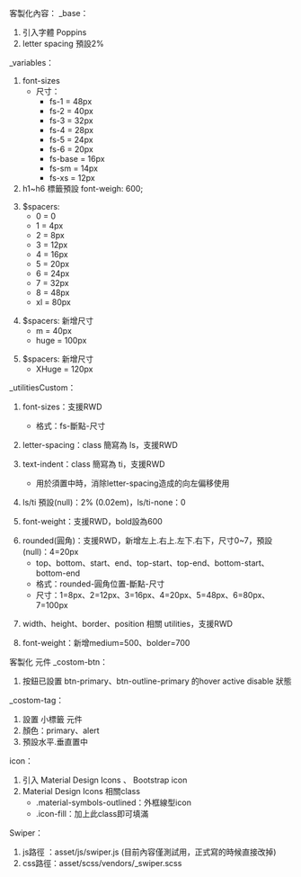 客製化內容：
_base：
1. 引入字體 Poppins
2. letter spacing 預設2%

_variables：
1. font-sizes
    - 尺寸：
        - fs-1      = 48px
        - fs-2      = 40px
        - fs-3      = 32px
        - fs-4      = 28px
        - fs-5      = 24px
        - fs-6      = 20px
        - fs-base   = 16px
        - fs-sm     = 14px
        - fs-xs     = 12px
2. h1~h6 標籤預設 font-weigh: 600;
<!-- 2024-08-28 新增 -->
3. $spacers: 
    - 0  = 0
    - 1  = 4px
    - 2  = 8px
    - 3  = 12px
    - 4  = 16px
    - 5  = 20px
    - 6  = 24px
    - 7  = 32px
    - 8  = 48px
    - xl = 80px
<!-- 2024-08-29 新增 -->
4. $spacers: 新增尺寸
    - m = 40px
    - huge = 100px
<!-- 2024-09-04 新增 -->
5. $spacers: 新增尺寸
    - XHuge = 120px


_utilitiesCustom：
1. font-sizes：支援RWD
    - 格式：fs-斷點-尺寸

2. letter-spacing：class 簡寫為 ls，支援RWD
3. text-indent：class 簡寫為 ti，支援RWD
    - 用於須置中時，消除letter-spacing造成的向左偏移使用
4. ls/ti 預設(null)：2% (0.02em)，ls/ti-none：0
5. font-weight：支援RWD，bold設為600

<!-- 2024-08-28 新增 -->
6. rounded(圓角)：支援RWD，新增左上.右上.左下.右下，尺寸0~7，預設(null)：4=20px
    - top、bottom、start、end、top-start、top-end、bottom-start、bottom-end
    - 格式：rounded-圓角位置-斷點-尺寸
    - 尺寸：1=8px、2=12px、3=16px、4=20px、5=48px、6=80px、7=100px
<!-- 2024-08-29 新增 -->
7. width、height、border、position 相關 utilities，支援RWD
<!-- 2024-09-05 新增 -->
8. font-weight：新增medium=500、bolder=700



客製化 元件
_costom-btn：
1. 按鈕已設置 btn-primary、btn-outline-primary 的hover active disable 狀態

_costom-tag：
1. 設置 小標籤 元件
2. 顏色：primary、alert
3. 預設水平.垂直置中

icon：
1. 引入 Material Design Icons 、 Bootstrap icon
2. Material Design Icons 相關class
    - .material-symbols-outlined：外框線型icon
    - .icon-fill：加上此class即可填滿

<!-- 2024-08-28 新增 -->
Swiper：
1. js路徑 ：asset/js/swiper.js  (目前內容僅測試用，正式寫的時候直接改掉)
2. css路徑：asset/scss/vendors/_swiper.scss
<!-- 2024-08-28 新增 -->